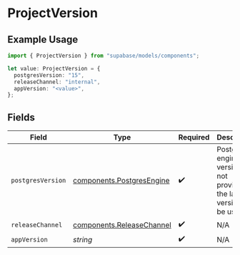 # ProjectVersion

## Example Usage

```typescript
import { ProjectVersion } from "supabase/models/components";

let value: ProjectVersion = {
  postgresVersion: "15",
  releaseChannel: "internal",
  appVersion: "<value>",
};
```

## Fields

| Field                                                                      | Type                                                                       | Required                                                                   | Description                                                                |
| -------------------------------------------------------------------------- | -------------------------------------------------------------------------- | -------------------------------------------------------------------------- | -------------------------------------------------------------------------- |
| `postgresVersion`                                                          | [components.PostgresEngine](../../models/components/postgresengine.md)     | :heavy_check_mark:                                                         | Postgres engine version. If not provided, the latest version will be used. |
| `releaseChannel`                                                           | [components.ReleaseChannel](../../models/components/releasechannel.md)     | :heavy_check_mark:                                                         | N/A                                                                        |
| `appVersion`                                                               | *string*                                                                   | :heavy_check_mark:                                                         | N/A                                                                        |